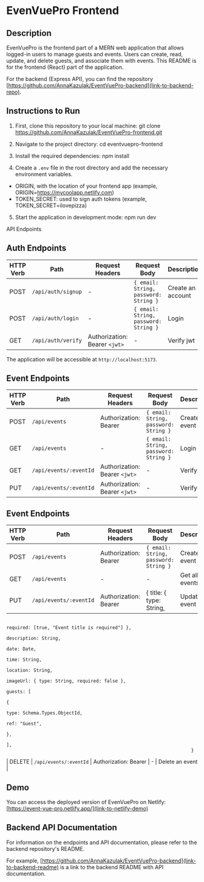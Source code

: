 
# EvenVuePro Frontend

## Description
EvenVuePro is the frontend part of a MERN web application that allows logged-in users to manage guests and events. Users can create, read, update, and delete guests, and associate them with events. This README is for the frontend (React) part of the application.

For the backend (Express API), you can find the repository [https://github.com/AnnaKazulak/EventVuePro-backend](link-to-backend-repo).

## Instructions to Run

1. First, clone this repository to your local machine:
git clone https://github.com/AnnaKazulak/EventVuePro-frontend.git

2. Navigate to the project directory:
cd eventvuepro-frontend

3. Install the required dependencies:
npm install


4. Create a `.env` file in the root directory and add the necessary environment variables. 
* ORIGIN, with the location of your frontend app (example, ORIGIN=https://mycoolapp.netlify.com)
* TOKEN_SECRET: used to sign auth tokens (example, TOKEN_SECRET=ilovepizza)

5. Start the application in development mode:
npm run dev


API Endpoints

## Auth Endpoints

| HTTP Verb | Path               | Request Headers               | Request Body                            | Description                 |
|-----------|--------------------|------------------------------ |---------------------------------------- |-----------------------------|
| POST      | `/api/auth/signup` | -                             | `{ email: String, password: String }`   | Create an account           |
| POST      | `/api/auth/login`  | -                             | `{ email: String, password: String }`   | Login                       |
| GET       | `/api/auth/verify` | Authorization: Bearer `<jwt>` | -                                       | Verify jwt                  |



The application will be accessible at `http://localhost:5173`.

## Event Endpoints

| HTTP Verb | Path                   | Request Headers               | Request Body                            | Description                 |
|-----------|----------------------- |-----------------------------  |---------------------------------------- |-----------------------------|
| POST      | `/api/events`          | Authorization: Bearer <jwt>   | `{ email: String, password: String }`   | Create new event            |
| GET       | `/api/events    `      | -                             | `{ email: String, password: String }`   | Login                       |
| GET       | `/api/events/:eventId` | Authorization: Bearer `<jwt>` | -                                       | Verify jwt                  |
| PUT       | `/api/events/:eventId` | Authorization: Bearer `<jwt>` | -                                       | Verify jwt                  |



## Event Endpoints

| HTTP Verb | Path                   | Request Headers               | Request Body                                            | Description          |
|-----------|------------------------|------------------------------ |-------------------------------------------------------- |--------------------- |
| POST      | `/api/events`          | Authorization: Bearer <jwt>   | `{ email: String, password: String }`                   | Create new event     |
| GET       | `/api/events`          | -                             | -                                                       | Get all events       |
| PUT       | `/api/events/:eventId` | Authorization: Bearer <jwt>   | {  title: { type: String,                               | Update an event      |
                                                                          required: [true, "Event title is required"] },
                                                                          description: String,
                                                                          date: Date,
                                                                          time: String,
                                                                          location: String,
                                                                          imageUrl: { type: String, required: false },
                                                                          guests: [
                                                                            {
                                                                              type: Schema.Types.ObjectId,
                                                                              ref: "Guest",
                                                                            },
                                                                          ],
                                                                        }                           


| DELETE    | `/api/events/:eventId` | Authorization: Bearer <jwt>   | -                                                        | Delete an event |



## Demo
You can access the deployed version of EvenVuePro on Netlify:
[https://event-vue-pro.netlify.app/](link-to-netlify-demo)

## Backend API Documentation
For information on the endpoints and API documentation, please refer to the backend repository's README.

For example, [https://github.com/AnnaKazulak/EventVuePro-backend](link-to-backend-readme) is a link to the backend README with API documentation.

